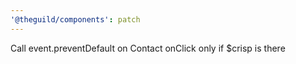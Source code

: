 ```yaml
---
'@theguild/components': patch
---
```


Call event.preventDefault on Contact onClick only if $crisp is there
